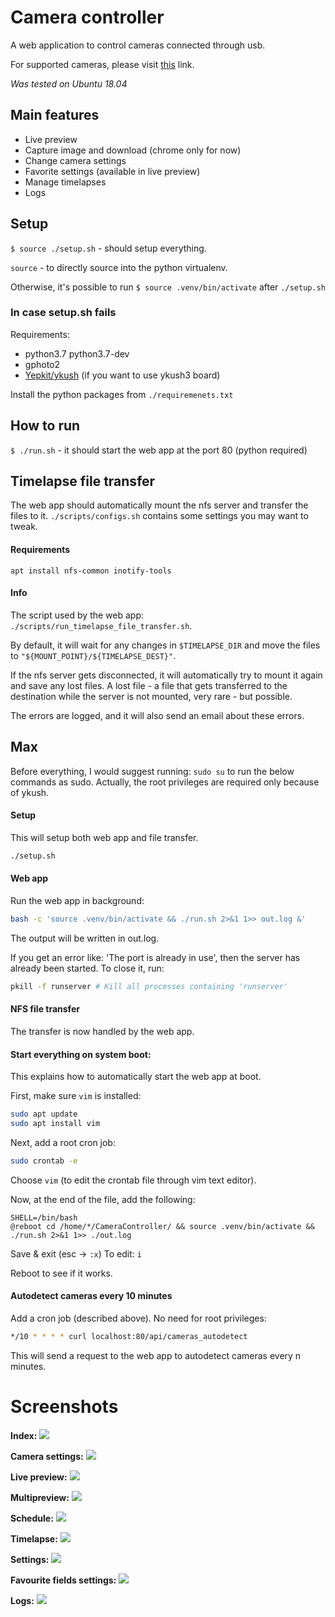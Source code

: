# Camera controller
A web application to control cameras connected through usb.

For supported cameras, please visit [this](http://www.gphoto.org/proj/libgphoto2/support.php) link.

*Was tested on Ubuntu 18.04*

## Main features
- Live preview
- Capture image and download (chrome only for now)
- Change camera settings
- Favorite settings (available in live preview)
- Manage timelapses
- Logs

## Setup
`$ source ./setup.sh` - should setup everything.

`source` - to directly source into the python virtualenv.

Otherwise, it's possible to run `$ source .venv/bin/activate` after `./setup.sh`

### In case setup.sh fails
Requirements:
- python3.7 python3.7-dev
- gphoto2
- [Yepkit/ykush](https://github.com/Yepkit/ykush.git) (if you want to use ykush3 board)

Install the python packages from `./requiremenets.txt`

## How to run
`$ ./run.sh` - it should start the web app at the port 80 (python required)


## Timelapse file transfer
The web app should automatically mount the nfs server and transfer the files to it. `./scripts/configs.sh` contains some settings you may want to tweak.

#### Requirements
`apt install nfs-common inotify-tools`

#### Info
The script used by the web app: `./scripts/run_timelapse_file_transfer.sh`.

By default, it will wait for any changes in `$TIMELAPSE_DIR` and move the files to `"${MOUNT_POINT}/${TIMELAPSE_DEST}"`.

If the nfs server gets disconnected, it will automatically try to mount it again and save any lost files. A lost file - a file that gets transferred to the destination while the server is not mounted, very rare - but possible.

The errors are logged, and it will also send an email about these errors.


## Max

Before everything, I would suggest running: `sudo su` to run the below commands as sudo.
Actually, the root privileges are required only because of ykush.

#### Setup
This will setup both web app and file transfer.
~~~bash
./setup.sh
~~~

#### Web app
Run the web app in background:
~~~bash
bash -c 'source .venv/bin/activate && ./run.sh 2>&1 1>> out.log &'
~~~

The output will be written in out.log.

If you get an error like: 'The port is already in use', then the server has already been started. To close it, run:
~~~bash
pkill -f runserver # Kill all processes containing 'runserver'
~~~


#### NFS file transfer
The transfer is now handled by the web app.

#### Start everything on system boot:
This explains how to automatically start the web app at boot.

First, make sure `vim` is installed:
~~~bash
sudo apt update
sudo apt install vim
~~~

Next, add a root cron job:
~~~bash
sudo crontab -e
~~~
Choose `vim` (to edit the crontab file through vim text editor).

Now, at the end of the file, add the following:
~~~
SHELL=/bin/bash
@reboot cd /home/*/CameraController/ && source .venv/bin/activate && ./run.sh 2>&1 1>> ./out.log
~~~
Save & exit (esc -> `:x`)
To edit: `i`

Reboot to see if it works.

#### Autodetect cameras every 10 minutes
Add a cron job (described above). No need for root privileges:
~~~bash
*/10 * * * * curl localhost:80/api/cameras_autodetect
~~~

This will send a request to the web app to autodetect cameras every n minutes.

# Screenshots
**Index:**
![](./imgs/index.png)

**Camera settings:**
![](./imgs/all_settings.png)

**Live preview:**
![](./imgs/single_preview.png)

**Multipreview:**
![](./imgs/multipreview.png)

**Schedule:**
![](./imgs/schedule.png)

**Timelapse:**
![](./imgs/timelapse.png)

**Settings:**
![](./imgs/general_settings.png)

**Favourite fields settings:**
![](./imgs/fav_fields_settings.png)

**Logs:**
![](./imgs/logs.png)
